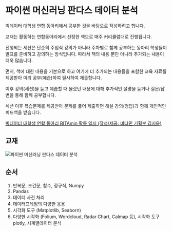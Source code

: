 # 파이썬 머신러닝 판다스 데이터 분석
빅데이터 대학생 연합 동아리에서 공부한 것을 바탕으로 작성하려고 합니다.

교재는 활동하는 연합동아리에서 선정한 책으로 매주 커리큘럼대로 진행됩니다.

진행되는 세션은 단순히 주입식 강의가 아니라 주차별로 함께 공부하는 동아리 학생들이 발표를 준비하고 강의하는 방식입니다. 따라서 책의 내용 뿐만 아니라 추가되는 내용이 더욱 많습니다.

먼저, 책에 대한 내용을 기본으로 하고 여기에 더 추가되는 내용들을 포함한 교육 자료를 제공받아 미리 공부(예습)하여 필사하여 제출합니다.

이후 강의(세션)을 듣고 예습할 때 몰랐던 내용에 대해 추가적인 설명을 듣거나 질문/답변을 통해 함께 공부합니다.

세션 이후 복습문제를 제공받아 문제를 풀어 제출하면 해설 강의(정답)과 함께 개인적인 피드백을 받습니다.

[빅데이터 대학생 연합 동아리 BITAmin 활동 일지 (작성/제공: 비타민 기획부 김지윤)](https://cafe.naver.com/bitamin123/1685)


## 교재
![파이썬 머신러닝 판다스 데이터 분석](https://user-images.githubusercontent.com/69614150/90735890-8b07a900-e308-11ea-8d67-8071e5d459fc.jpeg)

## 순서
1. 반복문, 조건문, 함수, 정규식, Numpy
2. Pandas
3. 데이터 사전 처리
4. 데이터프레임의 다양한 응용
5. 시각화 도구 (Matplotlib, Seaborn)
6. 다양한 시각화 (Folium, Wordcloud, Radar Chart, Calmap 등), 시각화 도구 plotly, 시계열데이터 분석
